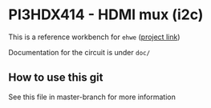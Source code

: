 PI3HDX414 - HDMI mux (i2c)
==========================

This is a reference workbench for `ehwe`
([project link](https://github.com/helsinova/ehwe))

Documentation for the circuit is under `doc/`

## How to use this git
See this file in master-branch for more information
